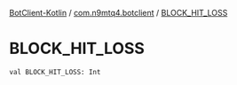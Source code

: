 [BotClient-Kotlin](../index.md) / [com.n9mtq4.botclient](index.md) / [BLOCK_HIT_LOSS](.)


# BLOCK_HIT_LOSS

`val BLOCK_HIT_LOSS: Int`


